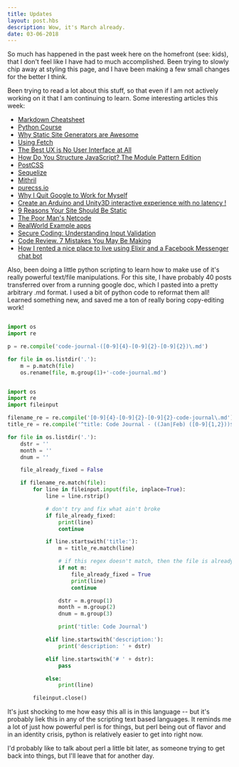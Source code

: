 ```yaml
---
title: Updates
layout: post.hbs
description: Wow, it's March already.
date: 03-06-2018
---
```

So much has happened in the past week here on the homefront (see: kids), that I don't feel like I have had to much accomplished.  Been trying to slowly chip away at styling this page, and I have been making a few small changes for the better I think.

Been trying to read a lot about this stuff, so that even if I am not actively working on it that I am continuing to learn. Some interesting articles this week:

- [Markdown Cheatsheet](https://github.com/adam-p/markdown-here/wiki/Markdown-Cheatsheet#links)
- [Python Course](https://python-course.eu/python3_course.php)
- [Why Static Site Generators are Awesome](https://syntax.fm/?__s=txzaivrwwv4gjiindgsw&utm_source=drip&utm_medium=email&utm_campaign=React.js+sure+has+changed)
- [Using Fetch](https://developer.mozilla.org/en-US/docs/Web/API/Fetch_API/Using_Fetch)
- [The Best UX is No User Interface at All](https://css-tricks.com/best-ux-no-user-interface/)
- [How Do You Structure JavaScript? The Module Pattern Edition](https://css-tricks.com/how-do-you-structure-javascript-the-module-pattern-edition/)
- [PostCSS](http://postcss.org/)
- [Sequelize](http://docs.sequelizejs.com/)
- [Mithril](https://mithril.js.org/)
- [purecss.io](https://purecss.io/)
- [Why I Quit Google to Work for Myself](https://mtlynch.io/why-i-quit-google/)
- [Create an Arduino and Unity3D interactive experience with no latency !](https://medium.freecodecamp.org/you-can-now-create-an-arduino-and-unity3d-interactive-experience-without-latency-2d7388dcc0c)
- [9 Reasons Your Site Should Be Static](https://www.netlify.com/blog/2016/05/18/9-reasons-your-site-should-be-static/)
- [The Poor Man's Netcode](http://etodd.io/2018/02/20/poor-mans-netcode/)
- [RealWorld Example apps](https://github.com/gothinkster/realworld/blob/master/README.md)
- [Secure Coding: Understanding Input Validation](https://littlemaninmyhead.wordpress.com/2018/02/18/secure-coding-understanding-input-validation/)
- [Code Review. 7 Mistakes You May Be Making](https://bulldogjob.com/news/310-code-review-7-mistakes-you-may-be-making)
- [How I rented a nice place to live using Elixir and a Facebook Messenger chat bot](https://medium.com/@DFilipeS/how-i-rented-a-nice-place-to-live-using-elixir-and-a-facebook-messenger-chat-bot-836f79498c5c)

Also, been doing a little python scripting to learn how to make use of it's really powerful text/file manipulations.  For this site, I have probably 40 posts transferred over from a running google doc, which I pasted into a pretty arbitrary .md format. I used a bit of python code to reformat them all! Learned something new, and saved me a ton of really boring copy-editing work!

```python

import os
import re

p = re.compile('code-journal-([0-9]{4}-[0-9]{2}-[0-9]{2})\.md')

for file in os.listdir('.'):
    m = p.match(file)
    os.rename(file, m.group(1)+'-code-journal.md')

```

```python

import os
import re
import fileinput

filename_re = re.compile('[0-9]{4}-[0-9]{2}-[0-9]{2}-code-journal\.md')
title_re = re.compile('^title: Code Journal - ((Jan|Feb) ([0-9]{1,2}))$');

for file in os.listdir('.'):
    dstr = ''
    month = ''
    dnum = ''

    file_already_fixed = False

    if filename_re.match(file):
        for line in fileinput.input(file, inplace=True):
            line = line.rstrip()

            # don't try and fix what ain't broke
            if file_already_fixed:
                print(line)
                continue

            if line.startswith('title:'):
                m = title_re.match(line)

                # if this regex doesn't match, then the file is already fixed
                if not m:
                    file_already_fixed = True
                    print(line)
                    continue

                dstr = m.group(1)
                month = m.group(2)
                dnum = m.group(3)

                print('title: Code Journal')

            elif line.startswith('description:'):
                print('description: ' + dstr)

            elif line.startswith('# ' + dstr):
                pass

            else:
                print(line)

        fileinput.close()

```

It's just shocking to me how easy this all is in this language -- but it's probably liek this in any of the scripting text based languages.  It reminds me a lot of just how powerful perl is for things, but perl being out of flavor and in an identity crisis, python is relatively easier to get into right now.

I'd probably like to talk about perl a little bit later, as someone trying to get back into things, but I'll leave that for another day.